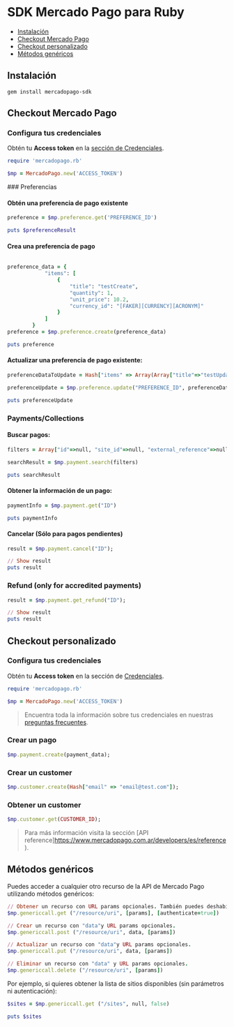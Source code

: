 # SDK Mercado Pago para Ruby


* [Instalación](#bookmark_instalación)
* [Checkout Mercado Pago](#bookmark_checkout_mercado_pago)
* [Checkout personalizado](#bookmark_checkout_personalizado)
* [Métodos genéricos](#bookmark_métodos_genéricos)


## Instalación

```gem install mercadopago-sdk```


## Checkout Mercado Pago

### Configura tus credenciales


Obtén tu **Access token** en la [sección de Credenciales]([FAKER][CREDENTIALS][URL]).


```ruby
require 'mercadopago.rb'

$mp = MercadoPago.new('ACCESS_TOKEN')
```

### Preferencias

#### Obtén una preferencia de pago existente

```ruby
preference = $mp.preference.get('PREFERENCE_ID')

puts $preferenceResult
```

#### Crea una preferencia de pago

```ruby

preference_data = {
            "items": [
                {
                    "title": "testCreate",
                    "quantity": 1,
                    "unit_price": 10.2,
                    "currency_id": "[FAKER][CURRENCY][ACRONYM]"
                }
            ]
        }
preference = $mp.preference.create(preference_data)

puts preference
```

#### Actualizar una preferencia de pago existente:

```ruby
preferenceDataToUpdate = Hash["items" => Array(Array["title"=>"testUpdated", "quantity"=>1, "unit_price"=>2])]

preferenceUpdate = $mp.preference.update("PREFERENCE_ID", preferenceDataToUpdate)

puts preferenceUpdate
```

### Payments/Collections

#### Buscar pagos:

```ruby    
filters = Array["id"=>null, "site_id"=>null, "external_reference"=>null]

searchResult = $mp.payment.search(filters)

puts searchResult
```

#### Obtener la información de un pago:

```ruby
paymentInfo = $mp.payment.get("ID")

puts paymentInfo
```

#### Cancelar (Sólo para pagos pendientes)

```ruby
result = $mp.payment.cancel("ID");

// Show result
puts result
```

### Refund (only for accredited payments)

```ruby
result = $mp.payment.get_refund("ID");

// Show result
puts result
```

## Checkout personalizado

### Configura tus credenciales

Obtén tu **Access token** en la sección de [Credenciales]([FAKER][CREDENTIALS][URL]).


```ruby
require 'mercadopago.rb'

$mp = MercadoPago.new('ACCESS_TOKEN')
```

> Encuentra toda la información sobre tus credenciales en nuestras [preguntas frecuentes](https://www.mercadopago.com.ar/developers/es/guides/faqs/credentials/). 


### Crear un pago

```ruby
$mp.payment.create(payment_data);
```

### Crear un customer

```ruby
$mp.customer.create(Hash["email" => "email@test.com"]);
```

### Obtener un customer

```ruby
$mp.customer.get(CUSTOMER_ID);
```

> Para más información visita la sección [API reference]https://www.mercadopago.com.ar/developers/es/reference).

## Métodos genéricos

Puedes acceder a cualquier otro recurso de la API de Mercado Pago utilizando métodos genéricos:

```ruby
// Obtener un recurso con URL params opcionales. También puedes deshabilitar la autenticación para APIs públicas.
$mp.genericcall.get ("/resource/uri", [params], [authenticate=true])

// Crear un recurso con "data"y URL params opcionales.
$mp.genericcall.post ("/resource/uri", data, [params])

// Actualizar un recurso con "data"y URL params opcionales.
$mp.genericcall.put ("/resource/uri", data, [params])

// Eliminar un recurso con "data" y URL params opcionales.
$mp.genericcall.delete ("/resource/uri", [params])
```

Por ejemplo, si quieres obtener la lista de sitios disponibles (sin parámetros ni autenticación):

```ruby
$sites = $mp.genericcall.get ("/sites", null, false)

puts $sites
```
